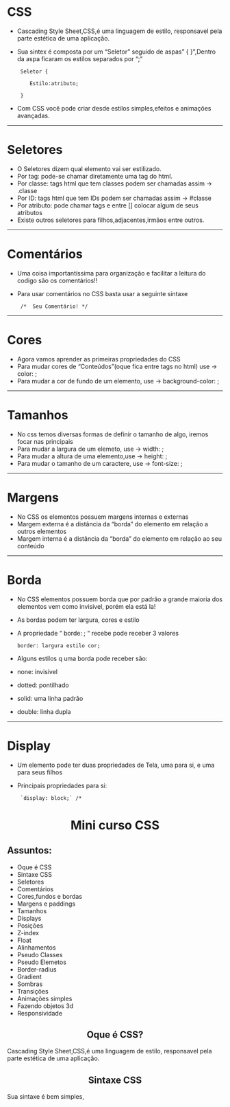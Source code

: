 # CSS

- Cascading Style Sheet,CSS,é uma linguagem de estilo, responsavel pela parte estética de uma aplicação.

- Sua sintex é composta por um “Seletor” seguido de aspas” { }”,Dentro da aspa ficaram os estilos separados por “;”

       Seletor {

          Estilo:atributo;

       }

- Com CSS você pode criar desde estilos simples,efeitos e animações avançadas.

---

# Seletores

- O Seletores dizem qual elemento vai ser estilizado.
- Por tag: pode-se chamar diretamente uma tag do html.
- Por classe: tags html que tem classes podem ser chamadas assim → .classe
- Por ID: tags html que tem IDs podem ser chamadas assim → #classe
- Por atributo: pode chamar tags e entre [] colocar algum de seus atributos
- Existe outros seletores para filhos,adjacentes,irmãos entre outros.

---

# Comentários

- Uma coisa importantíssima para organização e facilitar a leitura do codigo são os comentários!!
- Para usar comentários no CSS basta usar a seguinte sintaxe

       /*  Seu Comentário! */

---

# Cores

- Agora vamos aprender as primeiras propriedades do CSS
- Para mudar cores de “Conteúdos”(oque fica entre tags no html) use → color:   ;
- Para mudar a cor de fundo de um elemento, use → background-color:  ;

---

# Tamanhos

- No css temos diversas formas de definir o tamanho de algo, iremos focar nas principais
- Para mudar a largura de um elemeto, use → width:  ;
- Para mudar a altura de uma elemento,use → height: ;
- Para mudar o tamanho de um caractere, use → font-size:  ;

---

# Margens

- No CSS os elementos possuem margens internas e externas
- Margem externa é a distância da “borda” do elemento em relação a outros elementos
- Margem interna é a distância da “borda” do elemento em relação ao seu conteúdo

---

# Borda

- No CSS elementos possuem borda que por padrão a grande maioria dos elementos vem como invisivel, porém ela está la!
- As bordas podem ter largura, cores e estilo
- A propriedade “ borde:  ; “ recebe pode receber 3 valores

      border: largura estilo cor;

- Alguns estilos q uma borda pode receber são:
- none: invisivel
- dotted: pontilhado
- solid: uma linha padrão
- double: linha dupla

---

# Display

- Um elemento pode ter duas propriedades de Tela, uma para si, e uma para seus filhos
- Principais propriedades para si:

       `display: block;` /*




<h1 align="center">Mini curso CSS</h1>


<h2>Assuntos:</h2>

- Oque é CSS
- Sintaxe CSS
- Seletores
- Comentários
- Cores,fundos e bordas
- Margens e paddings
- Tamanhos
- Displays
- Posições
- Z-index
- Float
- Alinhamentos
- Pseudo Classes
- Pseudo Elemetos
- Border-radius
- Gradient
- Sombras
- Transições
- Animações simples
- Fazendo objetos 3d
- Responsividade

<h2 align="center">Oque é CSS?</h2>

<p>Cascading Style Sheet,CSS,é uma linguagem de estilo, responsavel pela parte estética de uma aplicação.</br>

<h2 align="center">Sintaxe CSS</h2>
<p>Sua sintaxe é bem simples, </p>
</br>

<h2 align="center"></h2>
<p></br>
<h2 align="center"></h2>
<p></br>
<h2 align="center"></h2>
<p></br>
